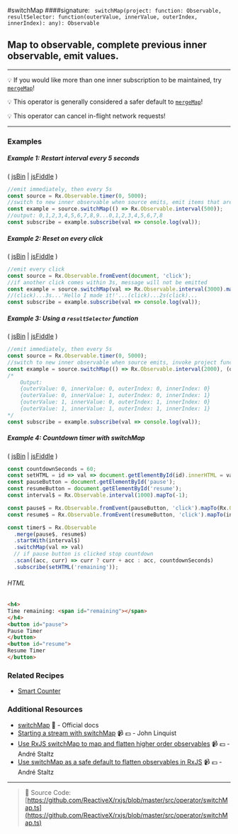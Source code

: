 #switchMap
####signature: ` switchMap(project: function: Observable, resultSelector: function(outerValue, innerValue, outerIndex, innerIndex): any): Observable`

## Map to observable, complete previous inner observable, emit values.

 ---

:bulb: If you would like more than one inner subscription to be maintained, try [`mergeMap`](mergemap.md)!

:bulb: This operator is generally considered a safer default to [`mergeMap`](mergemap.md)!

:bulb: This operator can cancel in-flight network requests!

---

### Examples

##### Example 1: Restart interval every 5 seconds

( [jsBin](http://jsbin.com/birepuveya/1/edit?js,console) | [jsFiddle](https://jsfiddle.net/btroncone/6pz981gd/) )

```js
//emit immediately, then every 5s
const source = Rx.Observable.timer(0, 5000);
//switch to new inner observable when source emits, emit items that are emitted
const example = source.switchMap(() => Rx.Observable.interval(500));
//output: 0,1,2,3,4,5,6,7,8,9...0,1,2,3,4,5,6,7,8
const subscribe = example.subscribe(val => console.log(val));
```

##### Example 2: Reset on every click

( [jsBin](http://jsbin.com/zoruboxogo/1/edit?js,console) | [jsFiddle](https://jsfiddle.net/btroncone/y11v8aqz/) )

```js
//emit every click
const source = Rx.Observable.fromEvent(document, 'click');
//if another click comes within 3s, message will not be emitted
const example = source.switchMap(val => Rx.Observable.interval(3000).mapTo('Hello, I made it!'));
//(click)...3s...'Hello I made it!'...(click)...2s(click)...
const subscribe = example.subscribe(val => console.log(val));
```

##### Example 3: Using a `resultSelector` function

( [jsBin](http://jsbin.com/qobapubeze/1/edit?js,console) | [jsFiddle](https://jsfiddle.net/btroncone/nqfu534y/) )

```js
//emit immediately, then every 5s
const source = Rx.Observable.timer(0, 5000);
//switch to new inner observable when source emits, invoke project function and emit values
const example = source.switchMap(() => Rx.Observable.interval(2000), (outerValue, innerValue, outerIndex, innerIndex) => ({outerValue, innerValue, outerIndex, innerIndex}));
/*
	Output:
	{outerValue: 0, innerValue: 0, outerIndex: 0, innerIndex: 0}
	{outerValue: 0, innerValue: 1, outerIndex: 0, innerIndex: 1}
	{outerValue: 1, innerValue: 0, outerIndex: 1, innerIndex: 0}
	{outerValue: 1, innerValue: 1, outerIndex: 1, innerIndex: 1}
*/
const subscribe = example.subscribe(val => console.log(val));
```

##### Example 4: Countdown timer with switchMap

( [jsBin](http://jsbin.com/zahohikaha/1/edit?html,js,console,output) | [jsFiddle](https://jsfiddle.net/btroncone/ww7zg988/1/) )

```js
const countdownSeconds = 60;
const setHTML = id => val => document.getElementById(id).innerHTML = val;
const pauseButton = document.getElementById('pause');
const resumeButton = document.getElementById('resume');
const interval$ = Rx.Observable.interval(1000).mapTo(-1);

const pause$ = Rx.Observable.fromEvent(pauseButton, 'click').mapTo(Rx.Observable.of(false))
const resume$ = Rx.Observable.fromEvent(resumeButton, 'click').mapTo(interval$);

const timer$ = Rx.Observable
  .merge(pause$, resume$)
  .startWith(interval$)
  .switchMap(val => val)
  // if pause button is clicked stop countdown
  .scan((acc, curr) => curr ? curr + acc : acc, countdownSeconds)
  .subscribe(setHTML('remaining'));
```

###### HTML
```html
<h4>
Time remaining: <span id="remaining"></span>
</h4>
<button id="pause">
Pause Timer
</button>
<button id="resume">
Resume Timer
</button>
```

### Related Recipes
* [Smart Counter](../../recipes/smartcounter.md)

### Additional Resources
* [switchMap](http://reactivex.io/rxjs/class/es6/Observable.js~Observable.html#instance-method-switchMap) :newspaper: - Official docs
* [Starting a stream with switchMap](https://egghead.io/lessons/rxjs-starting-a-stream-with-switchmap?course=step-by-step-async-javascript-with-rxjs) :video_camera: :dollar: - John Linquist
* [Use RxJS switchMap to map and flatten higher order observables](https://egghead.io/lessons/rxjs-use-rxjs-switchmap-to-map-and-flatten-higher-order-observables?course=use-higher-order-observables-in-rxjs-effectively) :video_camera: :dollar: - André Staltz
* [Use switchMap as a safe default to flatten observables in RxJS](https://egghead.io/lessons/rxjs-use-switchmap-as-a-safe-default-to-flatten-observables-in-rxjs?course=use-higher-order-observables-in-rxjs-effectively) :video_camera: :dollar: - André Staltz

---
> :file_folder: Source Code:  [https://github.com/ReactiveX/rxjs/blob/master/src/operator/switchMap.ts](https://github.com/ReactiveX/rxjs/blob/master/src/operator/switchMap.ts)
